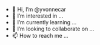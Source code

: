 - 👋 Hi, I’m @yvonnecar
- 👀 I’m interested in ...
- 🌱 I’m currently learning ...
- 💞️ I’m looking to collaborate on ...
- 📫 How to reach me ...

<!---
yvonnecar/yvonnecar is a ✨ special ✨ repository because its `README.md` (this file) appears on your GitHub profile.
You can click the Preview link to take a look at your changes.
--->
